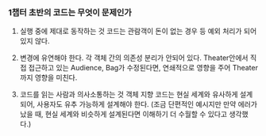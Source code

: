### 1챕터 초반의 코드는 무엇이 문제인가
1. 실행 중에 제대로 동작하는 것
코드는 관람객이 돈이 없는 경우 등 예외 처리가 되어있지 않다.

2. 변경에 유연해야 한다.
각 객체 간의 의존성 분리가 안되어 있다. Theater안에서 직접 접근하고 있는 Audience, Bag가 수정된다면, 연쇄적으로 영향을 주어 Theater까지 영향을 미친다.

3. 코드를 읽는 사람과 의사소통하는 것
객체 지향 코드는 현실 세계와 유사하게 설계되어, 사용자도 유추 가능하게 설계해야 한다.
   (조금 단편적인 예시지만 만약 에러가 났을 때, 현실 세계와 비슷하게 설계된다면 이해하기 더 수월할 수 있다고 생각했다.)
